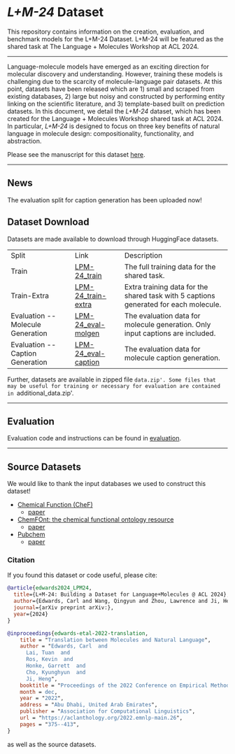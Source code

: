 # *L+M-24* Dataset
This repository contains information on the creation, evaluation, and benchmark models for the L+M-24 Dataset. L+M-24 will be featured as the shared task at The Language + Molecules Workshop at ACL 2024.

-----------------------------------------

Language-molecule models have emerged as an exciting direction for molecular discovery and understanding. However, training these models is challenging due to the scarcity of molecule-language pair datasets. At this point, datasets have been released which are 1) small and scraped from existing databases, 2) large but noisy and constructed by performing entity linking on the scientific literature, and 3) template-based built on prediction datasets. In this document, we detail the *L+M-24* dataset, which has been created for the Language + Molecules Workshop shared task at ACL 2024. In particular, *L+M-24* is designed to focus on three key benefits of natural language in molecule design: compositionality, functionality, and abstraction.

Please see the manuscript for this dataset [here](https://blender.cs.illinois.edu/paper/molecules24.pdf).

-----------------------------------------

## News

The evaluation split for caption generation has been uploaded now!

## Dataset Download

Datasets are made available to download through HuggingFace datasets. 

<table>
  <tr>
    <td>Split</td>
    <td>Link</td>
    <td>Description</td>
  </tr>
  <tr>
    <td>Train</td>
    <td><a href="https://huggingface.co/datasets/language-plus-molecules/LPM-24_train"> LPM-24_train </a></td>
    <td>The full training data for the shared task.</td>
  </tr>
  <tr>
    <td>Train-Extra</td>
    <td> <a href="https://huggingface.co/datasets/language-plus-molecules/LPM-24_train-extra"> LPM-24_train-extra </a> </td>
    <td>Extra training data for the shared task with 5 captions generated for each molecule.</td>
  </tr>
  <tr>
    <td>Evaluation -- Molecule Generation</td>
    <td><a href="https://huggingface.co/datasets/language-plus-molecules/LPM-24_eval-molgen"> LPM-24_eval-molgen </a></td>
    <td>The evaluation data for molecule generation. Only input captions are included.</td>
  </tr>
  <tr>
    <td>Evaluation -- Caption Generation</td>
    <td><a href="https://huggingface.co/datasets/language-plus-molecules/LPM-24_eval-caption"> LPM-24_eval-caption </a></td>
    <td>The evaluation data for molecule caption generation. </td>
  </tr>
</table>

Further, datasets are available in zipped file `data.zip'. Some files that may be useful for training or necessary for evaluation are contained in `additional_data.zip'. 

------------------------------------
## Evaluation

Evaluation code and instructions can be found in [evaluation](/evaluation).


------------------------------------


## Source Datasets

We would like to thank the input databases we used to construct this dataset!

* [Chemical Function (CheF)](https://chefdb.app/)
  * [paper](https://arxiv.org/abs/2309.08765)
* [ChemFOnt: the chemical functional ontology resource](https://www.chemfont.ca/)
  * [paper](https://academic.oup.com/nar/article/51/D1/D1220/6777791)
* [Pubchem](https://pubchem.ncbi.nlm.nih.gov/)
  * [paper](https://academic.oup.com/nar/article/47/D1/D1102/5146201)


### Citation
If you found this dataset or code useful, please cite:


```bibtex
@article{edwards2024_LPM24,
  title={L+M-24: Building a Dataset for Language+Molecules @ ACL 2024},
  author={Edwards, Carl and Wang, Qingyun and Zhou, Lawrence and Ji, Heng},
  journal={arXiv preprint arXiv:},
  year={2024}
}

@inproceedings{edwards-etal-2022-translation,
    title = "Translation between Molecules and Natural Language",
    author = "Edwards, Carl  and
      Lai, Tuan  and
      Ros, Kevin  and
      Honke, Garrett  and
      Cho, Kyunghyun  and
      Ji, Heng",
    booktitle = "Proceedings of the 2022 Conference on Empirical Methods in Natural Language Processing",
    month = dec,
    year = "2022",
    address = "Abu Dhabi, United Arab Emirates",
    publisher = "Association for Computational Linguistics",
    url = "https://aclanthology.org/2022.emnlp-main.26",
    pages = "375--413",
}
```

as well as the source datasets. 


